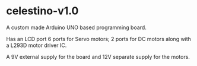 # celestino-v1.0
A custom made Arduino UNO based programming board.

Has an LCD port 6 ports for Servo motors; 2 ports for DC motors along with a L293D motor driver IC.

A 9V external supply for the board and 12V separate supply for the motors.

